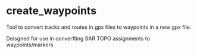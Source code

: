 # create_waypoints
Tool to convert tracks and routes in gpx files to waypoints in a new gpx file.

Deisgned for use in converfting SAR TOPO assignments to waypoints/markers

